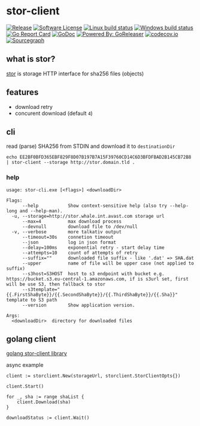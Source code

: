 # stor-client

[![Release](https://img.shields.io/github/release/avast/stor-client.svg?style=flat-square)](https://github.com/avast/stor-client/releases/latest)
[![Software License](https://img.shields.io/badge/license-MIT-brightgreen.svg?style=flat-square)](LICENSE.md)
[![Linux build status](https://img.shields.io/travis/avast/stor-client.svg?style=flat-square)](https://travis-ci.org/avast/stor-client)
[![Windows build status](https://ci.appveyor.com/api/projects/status/ab1v3564faurx8ad?svg=true)](https://ci.appveyor.com/project/JaSei/stor-client)
[![Go Report Card](https://goreportcard.com/badge/github.com/avast/stor-client?style=flat-square)](https://goreportcard.com/report/github.com/avast/stor-client)
[![GoDoc](https://godoc.org/github.com/avast/stor-client?status.svg&style=flat-square)](http://godoc.org/github.com/avast/stor-client)
[![Powered By: GoReleaser](https://img.shields.io/badge/powered%20by-goreleaser-green.svg?style=flat-square)](https://github.com/goreleaser)
[![codecov.io](https://codecov.io/github/avast/stor-client/coverage.svg?branch=master)](https://codecov.io/github/avast/stor-client?branch=master)
[![Sourcegraph](https://sourcegraph.com/github.com/avast/stor-client/-/badge.svg)](https://sourcegraph.com/github.com/avast/stor-client?badge)

## what is stor?

[stor](https://github.com/avast/stor) is storage HTTP interface for sha256 files (objects)

## features

* download retry
* concurent download (default `4`)

## cli

read (parse) SHA256 from STDIN and download it to `destinationDir`

```
echo EE2BF0BFD365EBF829F8D07B197B7A15F39760CD14C6D3BFDFBAD2B145CB72B8 | stor-client --storage http://stor.domain.tld .
```

### help

```
usage: stor-cli.exe [<flags>] <downloadDir>

Flags:
      --help           Show context-sensitive help (also try --help-long and --help-man).
  -u, --storage=http://stor.whale.int.avast.com storage url
      --max=4          max download process
      --devnull        download file to /dev/null
  -v, --verbose        more talkativ output
      --timeout=30s    connetion timeout
      --json           log in json format
      --delay=100ms    exponential retry - start delay time
      --attempts=10    count of attempts of retry
      --suffix=""      downloaded file suffix - like '.dat' => SHA.dat
      --upper          name of file will be upper case (not applied to suffix)
      --s3host=S3HOST  host to s3 endpoint with bucket e.g. https://bucket.s3.eu-central-1.amazonaws.com, if is s3url set, first will be use S3, then fallback to stor
      --s3template="{{.FirstShaByte}}/{{.SecondShaByte}}/{{.ThirdShaByte}}/{{.Sha}}" template to S3 path
      --version        Show application version.

Args:
  <downloadDir>  directory for downloaded files
```

## golang client

[golang stor-client library](client/README.md)

async example

```
client := storclient.New(storageUrl, storclient.StorClientOpts{})

client.Start()

for _, sha := range shaList {
	client.Download(sha)
}

downloadStatus := client.Wait()
```
